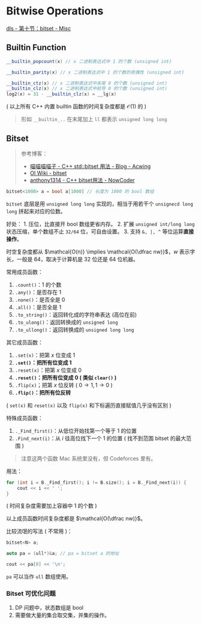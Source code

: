 # Bitwise Operations

[dls - 第十节：bitset - Misc](https://www.youtube.com/watch?v=xrWOrCMVNAQ) 

## Builtin Function


```cpp
__builtin_popcount(x) // x 二进制表达式中 1 的个数 (unsigned int)

__builtin_parity(x) // x 二进制表达式中 1 的个数的奇偶性 (unsigned int)

__builtin_ctz(x) // x 二进制表达式中末尾 0 的个数 (unsigned int)
__builtin_clz(x) // x 二进制表达式中前导 0 的个数 (unsigned int)
log2(x) = 31 - __builtin_clz(x) = __lg(x)
```

( 以上所有 C++ 内置 builtin 函数的时间复杂度都是 $\mathcal{O(1)}$ 的 )

> 形如 `__builtin_..` 在末尾加上 `ll` 都表示 `unsigned long long`


## Bitset

> 参考博客：
> 
> - [喵喵喵喵子 - C++ std::bitset 用法 - Blog - Acwing](https://www.acwing.com/blog/content/18626/) 
> - [OI Wiki - bitset](https://oi-wiki.org/lang/csl/bitset/) 
> - [anthony1314 - C++ bitset用法 - NowCoder](https://blog.nowcoder.net/n/45218f11e93842788069886a6d097484) 



```cpp
bitset<1000> a = bool a[1000] // 长度为 1000 的 bool 数组
```

`bitset` 底层是用 `unsigned long long` 实现的，相当于用若干个 `unsignecd long long` 拼起来对应的位数。

好处：
    1. 压位，比直接开 bool 数组更省内存。
    2. 扩展 `unsigned int/long long` 状态压缩，单个数组不止 `32/64` 位，可自由设置。
    3. 支持 `&, |, ^` 等位运算**直接操作**。


时空复杂度都从 $\mathcal{O(n)} \implies \mathcal{O(\dfrac nw)}$，$w$ 表示字长，一般是 $64$，取决于计算机是 $32$ 位还是 $64$ 位机器。



常用成员函数：

1. `.count()`：$1$ 的个数
2. `.any()`：是否存在 $1$ 
3. `.none()`：是否全是 $0$ 
4. `.all()`：是否全是 $1$ 
5. `.to_string()`：返回转化成的字符串表达 (高位在前)
6. `.to_ulong()`：返回转换成的 `unsigned long` 
7. `.to_ullong()`：返回转换成的 `unsigned long long`


其它成员函数：

1. `.set(x)`：把第 $x$ 位变成 $1$ 
2. **`.set()`：把所有位变成 $1$**
3. `.reset(x)`：把第 $x$ 位变成 $0$ 
4. **`.reset()`：把所有位变成 $0$ ( 类似 `clear()` )**
5. `.flip(x)`；把第 $x$ 位反转 ( $0 \rightarrow 1, 1 \rightarrow 0$ )
6. **`.flip()`：把所有位反转**

( `set(x)` 和 `reset(x)` 以及 `flip(x)` 和下标遍历直接赋值几乎没有区别 )


特殊成员函数：

1. `._Find_first()`：从低位开始找第一个等于 $1$ 的位置
2. `.Find_next(i)`：从 $i$ 往高位找下一个 $1$ 的位置 ( 找不到范围 bitset 的最大范围 )

> 注意这两个函数 Mac 系统里没有，但 Codeforces 里有。

用法：

```cpp
for (int i = B._Find_first(); i != B.size(); i = B._Find_next(i)) {
    cout << i << ' ';
}
```
( 时间复杂度需要加上容器中 $1$ 的个数 )


以上成员函数时间复杂度都是 $\mathcal{O(\dfrac nw)}$。



比较流氓的写法 ( 不常用 )：

```cpp
bitset<N> a;

auto pa = (ull*)&a; // pa = bitset a 的地址

cout << pa[0] << '\n';
```

`pa` 可以当作 `ull` 数组使用。



### Bitset 可优化问题

1. DP 问题中，状态数组是 bool
2. 需要做大量的集合取交集，并集的操作。




